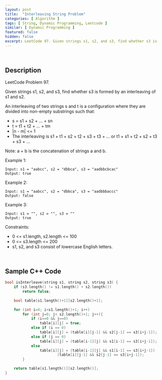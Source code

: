 ```yaml
---
layout: post
title:  "Interleaving String Problem"
categories: [ Algorithm ]
tags: [ String, Dynamic Programming, Leetcode ]
similar: [ Dynamic Programming ]
featured: false
hidden: false
excerpt: LeetCode 97. Given strings s1, s2, and s3, find whether s3 is formed by an interleaving of s1 and s2.
---
```


<br />

## Description

LeetCode Problem 97. 

Given strings s1, s2, and s3, find whether s3 is formed by an interleaving of s1 and s2.

An interleaving of two strings s and t is a configuration where they are divided into non-empty substrings such that:

* s = s1 + s2 + ... + sn
* t = t1 + t2 + ... + tm
* |n - m| <= 1
* The interleaving is s1 + t1 + s2 + t2 + s3 + t3 + ... or t1 + s1 + t2 + s2 + t3 + s3 + ...

Note: a + b is the concatenation of strings a and b.


Example 1:
```
Input: s1 = "aabcc", s2 = "dbbca", s3 = "aadbbcbcac"
Output: true
```

Example 2:
```
Input: s1 = "aabcc", s2 = "dbbca", s3 = "aadbbbaccc"
Output: false
```

Example 3:
```
Input: s1 = "", s2 = "", s3 = ""
Output: true
```

Constraints:

* 0 <= s1.length, s2.length <= 100
* 0 <= s3.length <= 200
* s1, s2, and s3 consist of lowercase English letters.

<br />

## Sample C++ Code


```c
bool isInterleave(string s1, string s2, string s3) {
    if (s3.length() != s1.length() + s2.length())
        return false;
    
    bool table[s1.length()+1][s2.length()+1];
    
    for (int i=0; i<s1.length()+1; i++)
        for (int j=0; j< s2.length()+1; j++){
            if (i==0 && j==0)
                table[i][j] = true;
            else if (i == 0)
                table[i][j] = (table[i][j-1] && s2[j-1] == s3[i+j-1]);
            else if (j == 0)
                table[i][j] = (table[i-1][j] && s1[i-1] == s3[i+j-1]);
            else
                table[i][j] = (table[i-1][j] && s1[i-1] == s3[i+j-1]) || 
                        (table[i][j-1] && s2[j-1] == s3[i+j-1]);
        }
        
    return table[s1.length()][s2.length()];
}
```
